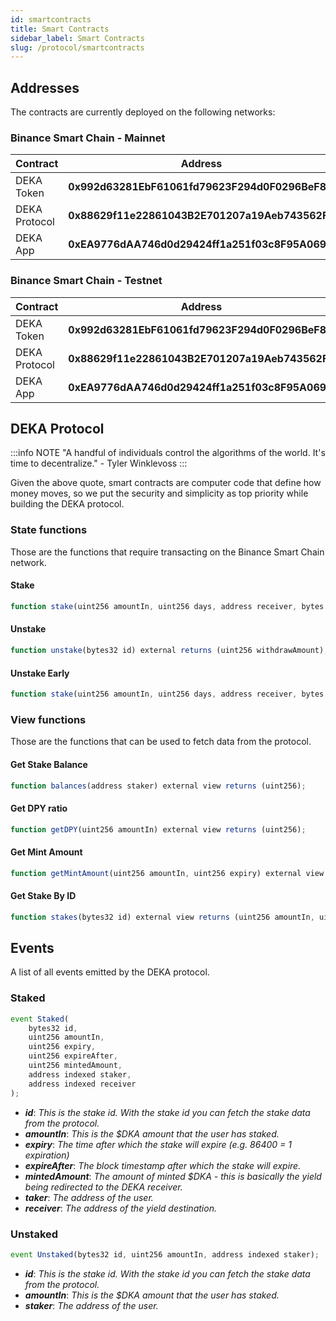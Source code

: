 ```yaml
---
id: smartcontracts
title: Smart Contracts
sidebar_label: Smart Contracts
slug: /protocol/smartcontracts
---
```


## Addresses

The contracts are currently deployed on the following networks:

### Binance Smart Chain - Mainnet

| Contract      | Address |
| ------------- | ------- |
| DEKA Token    | **0x992d63281EbF61061fd79623F294d0F0296BeF81** |
| DEKA Protocol | **0x88629f11e22861043B2E701207a19Aeb743562F9** |
| DEKA App      | **0xEA9776dAA746d0d29424ff1a251f03c8F95A0693** |

### Binance Smart Chain - Testnet

| Contract      | Address |
| ------------- | ------- |
| DEKA Token    | **0x992d63281EbF61061fd79623F294d0F0296BeF81** |
| DEKA Protocol | **0x88629f11e22861043B2E701207a19Aeb743562F9** |
| DEKA App      | **0xEA9776dAA746d0d29424ff1a251f03c8F95A0693** |

## DEKA Protocol

:::info NOTE
"A handful of individuals control the algorithms of the world. It's time to decentralize." - Tyler Winklevoss
:::

Given the above quote, smart contracts are computer code that define how money moves, so we put the security and simplicity as top priority while building the DEKA protocol.

### State functions

Those are the functions that require transacting on the Binance Smart Chain network.

#### Stake

```jsx
function stake(uint256 amountIn, uint256 days, address receiver, bytes calldata data) external returns (uint256 mintedAmount, uint256 matchedAmount, bytes32 id);
```

#### Unstake

```jsx
function unstake(bytes32 id) external returns (uint256 withdrawAmount);
```

#### Unstake Early

```jsx
function stake(uint256 amountIn, uint256 days, address receiver, bytes calldata data) external returns (uint256 minte
```

### View functions

Those are the functions that can be used to fetch data from the protocol.

#### Get Stake Balance

```jsx
function balances(address staker) external view returns (uint256);
```

#### Get DPY ratio

```jsx
function getDPY(uint256 amountIn) external view returns (uint256);
```

#### Get Mint Amount

```jsx
function getMintAmount(uint256 amountIn, uint256 expiry) external view returns (uint256);
```

#### Get Stake By ID

```jsx
function stakes(bytes32 id) external view returns (uint256 amountIn, uint256 expiry, uint256 expireAfter,
```

## Events

A list of all events emitted by the DEKA protocol.

### Staked

```jsx
event Staked(
    bytes32 id,
    uint256 amountIn,
    uint256 expiry,
    uint256 expireAfter,
    uint256 mintedAmount,
    address indexed staker,
    address indexed receiver
);
```

- **_id_**: _This is the stake id. With the stake id you can fetch the stake data from the protocol._
- **_amountIn_**: _This is the \$DKA amount that the user has staked._
- **_expiry_**: _The time after which the stake will expire (e.g. 86400 = 1 expiration)_
- **_expireAfter_**: _The block timestamp after which the stake will expire._
- **_mintedAmount_**: _The amount of minted $DKA - this is basically the yield being redirected to the DEKA receiver._
- **_taker_**: _The address of the user._
- **_receiver_**: _The address of the yield destination._

### Unstaked

```jsx
event Unstaked(bytes32 id, uint256 amountIn, address indexed staker);
```

- **_id_**: _This is the stake id. With the stake id you can fetch the stake data from the protocol._
- **_amountIn_**: _This is the $DKA amount that the user has staked._
- **_staker_**: _The address of the user._

